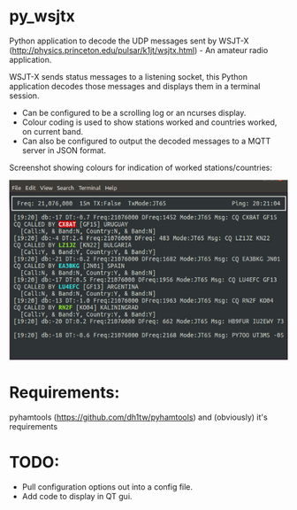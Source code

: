 # py_wsjtx

Python application to decode the UDP messages sent by WSJT-X (http://physics.princeton.edu/pulsar/k1jt/wsjtx.html) - An amateur radio application.

WSJT-X sends status messages to a listening socket, this Python application decodes those messages and displays them in a terminal session.
* Can be configured to be a scrolling log or an ncurses display.
* Colour coding is used to show stations worked and countries worked, on current band.
* Can also be configured to output the decoded messages to a MQTT server in JSON format.

Screenshot showing colours for indication of worked stations/countries:

![Screenshot](py_wsjtx_screenshot.jpg)


# Requirements:
pyhamtools (https://github.com/dh1tw/pyhamtools) and (obviously) it's requirements

# TODO:
* Pull configuration options out into a config file.
* Add code to display in QT gui.
